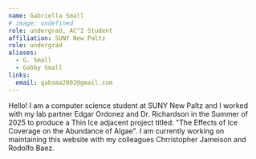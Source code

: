 ```yaml
---
name: Gabriella Small
# image: undefined
role: undergrad, AC^2 Student
affiliation: SUNY New Paltz
role: undergrad
aliases:
  - G. Small
  - Gabby Small
links:
  email: gabsma2002@gmail.com
---
```


Hello! I am a computer science student at SUNY New Paltz and I worked with my lab partner Edgar Ordonez and Dr. Richardson in the Summer of 2025 to produce a Thin Ice adjacent project titled: "The Effects of Ice Coverage on the Abundance of Algae". I am currently working on maintaining this website with my colleagues Chrristopher Jameison and Rodolfo Baez.